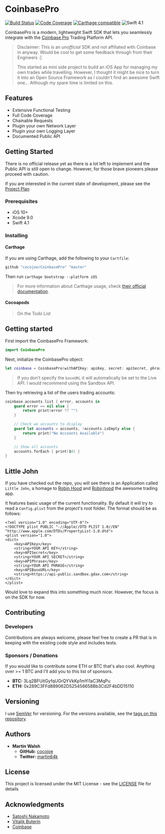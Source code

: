 # CoinbasePro

[![Build Status](https://travis-ci.org/cocojoe/CoinbasePro.svg?branch=master)](https://travis-ci.org/cocojoe/CoinbasePro)
[![Code Coverage](https://codecov.io/gh/cocojoe/CoinbasePro/branch/master/graph/badge.svg)](https://codecov.io/gh/cocojoe/CoinbasePro)
[![Carthage compatible](https://img.shields.io/badge/Carthage-compatible-4BC51D.svg?style=flat)](https://github.com/Carthage/Carthage)
![Swift 4.1](https://img.shields.io/badge/Swift-4.1-orange.svg?style=flat-square)

CoinbasePro is a modern, lightweight Swift SDK that lets you seamlessly integrate with the [Coinbase Pro](https://pro.coinbase.com) Trading Platform API. 
> Disclaimer: This is an *unofficial* SDK and not affiliated with Coinbase in anyway. 
> Would be cool to get some feedback through from their Engineers :]
> 
> This started as mini side project to build an iOS App for managing my own trades while travelling. However, I thought it might be nice to turn it into an Open Source Framework as I couldn't find an awesome Swift one... Although my spare time is limited on this.

## Features

- Extensive Functional Testing
- Full Code Coverage
- Chainable Requests
- Plugin your own Network Layer
- Plugin your own Logging Layer
- Documented Public API

## Getting Started

There is no official release yet as there is a lot left to implement and the Public API is still open to change. However, for those brave pioneers please proceed with caution.

If you are interested in the current state of development, please see the [Project Plan](https://github.com/cocojoe/CoinbasePro/projects/1)

### Prerequisites

- iOS 10+
- Xcode 9.0
- Swift 4.1

### Installing

#### Carthage

If you are using Carthage, add the following to your `Cartfile`:

```ruby
github "cocojoe/CoinbasePro" "master"
```

Then run `carthage bootstrap --platform iOS`

> For more information about Carthage usage, check [their official documentation](https://github.com/Carthage/Carthage#if-youre-building-for-ios-tvos-or-watchos).

#### Cocoapods

> On the Todo List

## Getting started

First import the CoinbasePro Framework:

```swift
import CoinbasePro
```

Next, initialize the CoinbasePro object:

```swift
let coinbase = CoinbasePro(withAPIKey: apiKey, secret: apiSecret, phrase: apiPhrase, baseURL: apiBaseURL)
```
> If you don't specify the `baseURL` it will automatically be set to the Live API. I would recommend using the Sandbox API.

Then try retrieving a list of the users trading accounts:

```swift
coinbase.accounts.list { error, accounts in
    guard error == nil else {
        return print(error ?? "")
    }

    // Check we accounts to display
    guard let accounts = accounts, !accounts.isEmpty else {
        return print("No Accounts Available")
    }

    // Show all accounts
    accounts.forEach { print($0) }
}
```

## Little John

If you have checked out the repo, you will see there is an Application called `Little John`, a homage to [Robin Hood](https://en.wikipedia.org/wiki/Robin_Hood_(1973_film)) and [Robinhood](https://robinhood.com/) the awesome trading app.

It features basic usage of the current functionality. By default it will try to read a `Config.plist` from the project's root folder. The format should be as follows:

```plist
<?xml version="1.0" encoding="UTF-8"?>
<!DOCTYPE plist PUBLIC "-//Apple//DTD PLIST 1.0//EN" "http://www.apple.com/DTDs/PropertyList-1.0.dtd">
<plist version="1.0">
<dict>
	<key>APIKey</key>
	<string>YOUR API KEY</string>
	<key>APISecret</key>
	<string>YOUR API SECRET</string>
	<key>APIPhrase</key>
	<string>YOUR API PHRASE</string>
	<key>APIBaseURL</key>
	<string>https://api-public.sandbox.gdax.com</string>
</dict>
</plist>
```

Would love to expand this into something much nicer. However, the focus is on the SDK for now.

## Contributing

### Developers

Contributions are always welcome, please feel free to create a PR that is in keeping with the existing code style and includes tests.

### Sponsors / Donations

If you would like to contribute some ETH or BTC that's also cool. Anything over >= 1 BTC and I'll add you to this list of sponsors.

- __BTC:__ 3Lq2BFUitGyfqUGrQYVkKp1mYi1aC3MqPu
- __ETH:__ 0x289C3FFd889062D525456658Bb3Cd2F4bDD15110

## Versioning

I use [SemVer](http://semver.org/) for versioning. For the versions available, see the [tags on this repository](https://github.com/cocojoe/CoinbasePro/tags). 

## Authors

- **Martin Walsh**
  - __GitHub:__ [cocojoe](https://github.com/cocojoe)
  - __Twitter:__ [martin64k](https://twitter.com/martin64k)

## License

This project is licensed under the MIT License - see the [LICENSE](LICENSE) file for details

## Acknowledgments

* [Satoshi Nakamoto](https://en.wikipedia.org/wiki/Satoshi_Nakamoto)
* [Vitalik Buterin](https://twitter.com/VitalikButerin)
* [Coinbase](https://www.coinbase.com/)
